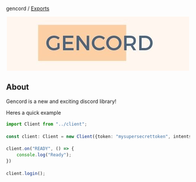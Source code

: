 gencord / [Exports](modules.md)

<p align="center">
  <img src="assets/gencordnew.jpg" />
</p>

## About
Gencord is a new and exciting discord library!

Heres a quick example
```ts
import Client from "../client";

const client: Client = new Client({token: "mysupersecrettoken", intents: 513, status: "dnd"});

client.on("READY", () => {
    console.log("Ready");
})

client.login();
